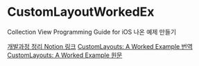 # CustomLayoutWorkedEx
Collection View Programming Guide for iOS 나온 예제 만들기

[개발과정 정리 Notion 링크](https://superficial-feet-e0d.notion.site/Custom-Layouts-A-Worked-Example-21-11-22-6eafe772a37c4d4d8a57bca5501b44bd)
[CustomLayouts: A Worked Example 번역](https://superficial-feet-e0d.notion.site/Custom-Layouts-A-Worked-Example-21-11-12-fb2efd355d1c41e8af58fce27f7ae177)
[CustomLayouts: A Worked Example 원문](https://developer.apple.com/library/archive/documentation/WindowsViews/Conceptual/CollectionViewPGforIOS/AWorkedExample/AWorkedExample.html#//apple_ref/doc/uid/TP40012334-CH8-SW8)

